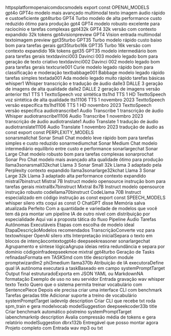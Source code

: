 httpsplatformopenaicomdocsmodels
export const OPENAI_MODELS  
gpt4o  GPT4o modelo mais avançado multimodal texto imagem áudio rápido e custoeficiente
gpt4turbo  GPT4 Turbo modelo de alta performance custo reduzido ótimo para produção
gpt4  GPT4 modelo robusto excelente para raciocínio e tarefas complexas
gpt432k  GPT4 32k versão com contexto expandido 32k tokens
gpt4visionpreview  GPT4 Vision entrada multimodal textoimagem preview
gpt35turbo  GPT35 Turbo modelo rápido custo baixo bom para tarefas gerais
gpt35turbo16k  GPT35 Turbo 16k versão com contexto expandido 16k tokens
gpt35  GPT35 modelo intermediário bom para tarefas gerais
textdavinci003  Davinci 003 modelo legado bom para geração de texto criativo
textdavinci002  Davinci 002 modelo legado bom para tarefas gerais
textcurie001  Curie modelo legado rápido bom para classificação e moderação
textbabbage001  Babbage modelo legado rápido tarefas simples
textada001  Ada modelo legado muito rápido tarefas básicas
whisper1  Whisper transcrição e tradução de áudio
dalle3  DALLE 3 geração de imagens de alta qualidade
dalle2  DALLE 2 geração de imagens versão anterior
tts1  TTS 1 TexttoSpeech voz sintética
tts1hd  TTS 1 HD TexttoSpeech voz sintética de alta qualidade
tts11106  TTS 1 novembro 2023 TexttoSpeech versão específica
tts1hd1106  TTS 1 HD novembro 2023 TexttoSpeech versão específica
audiotranscribe1  Audio Transcribe 1 transcrição de áudio Whisper
audiotranscribe11106  Audio Transcribe 1 novembro 2023 transcrição de áudio
audiotranslate1  Audio Translate 1 tradução de áudio
audiotranslate11106  Audio Translate 1 novembro 2023 tradução de áudio
 as const
export const PERPLEXITY_MODELS  
sonarsmallchat  Sonar Small Chat modelo leve rápido bom para tarefas simples e custo reduzido
sonarmediumchat  Sonar Medium Chat modelo intermediário equilíbrio entre custo e performance
sonarlargechat  Sonar Large Chat modelo robusto bom para tarefas complexas
sonarprochat  Sonar Pro Chat modelo mais avançado alta qualidade ótimo para produção
llama3sonarsmall32kchat  Llama 3 Sonar Small 32k Llama 3 adaptado pela Perplexity contexto expandido
llama3sonarlarge32kchat  Llama 3 Sonar Large 32k Llama 3 adaptado alta performance contexto expandido
mistral7binstruct  Mistral 7B Instruct modelo opensource instrução bom para tarefas gerais
mixtral8x7binstruct  Mixtral 8x7B Instruct modelo opensource instrução robusto
codellama70binstruct  CodeLlama 70B Instruct especializado em código instrução
 as const
export const SPEECH_MODELS  whisper silero xtts coqui as const
O ChatGPT disse
Memória salva atualizada
Perfeito Com a quantidade e variedade de modelos que você tem dá pra montar um pipeline IA de outro nível com distribuição por especialidade Aqui vai a proposta tática do fluxo
 Pipeline Áudio  Tarefas Autônomas Executáveis
 Etapas com escolha de modelo ideal
EtapaDescriçãoModelos recomendados
 TranscriçãoConverte voz para textowhisper OpenAI silero xtts
 Interpretação inicialSepara o texto em blocos de intençãocontextogpt4o deepseekreasoner sonarlargechat
 Agrupamento e síntese lógicaAgrupa ideias retira redundância e separa por domínio códigoinfradeepseekmoe mixtral gpt4turbo
 Geração de Tasks refinadasFormata em TASKSmd com title description module promptwizardlm2 phi3medium llama370b
 Atribuição de IA executoraDefine qual IA autônoma executará a taskBaseado em campo systemPromptTarget
 Output final estruturadoExporta em JSON YAML ou MarkdownNA formatação
 Exemplo de uso no seu servidor
Entrada gravação wav  whisper  texto
Texto
Quero que o sistema permita treinar vocabulário com SentencePiece Depois ele precisa criar uma interface CLI com benchmark
Tarefas geradas
 title Adicionar suporte a treino de vocabulário
systemPromptTarget iadevnlp
description Criar CLI que recebe txt roda spm_train e gera modelvocab
modelSuggestion deepseekcoder33b
 title Criar benchmark automático póstreino
systemPromptTarget iabenchmarknlp
description Avalia compressão média de tokens e gera relatório
modelSuggestion dbrx132b
 Entregável que posso montar agora
 Projeto completo com
Entrada wav mp3 ou txt